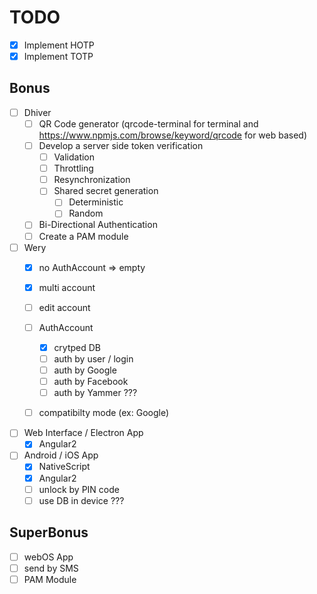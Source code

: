 # TODO

- [x] Implement HOTP
- [x] Implement TOTP

## Bonus

- [ ] Dhiver
	- [ ] QR Code generator (qrcode-terminal for terminal and https://www.npmjs.com/browse/keyword/qrcode for web based)
	- [ ] Develop a server side token verification
		- [ ] Validation
		- [ ] Throttling
		- [ ] Resynchronization
		- [ ] Shared secret generation
			- [ ] Deterministic
			- [ ] Random
	- [ ] Bi-Directional Authentication
	- [ ] Create a PAM module
- [ ] Wery
	- [x] no AuthAccount => empty
	- [x] multi account
	- [ ] edit account
    - [ ] AuthAccount
        - [x] crytped DB
        - [ ] auth by user / login
        - [ ] auth by Google
        - [ ] auth by Facebook
        - [ ] auth by Yammer ???
	- [ ] compatibilty mode (ex: Google)


- [ ] Web Interface / Electron App
	- [x] Angular2

- [ ] Android / iOS App
	- [x] NativeScript
	- [x] Angular2
	- [ ] unlock by PIN code
	- [ ] use DB in device ???

## SuperBonus
- [ ] webOS App
- [ ] send by SMS
- [ ] PAM Module
